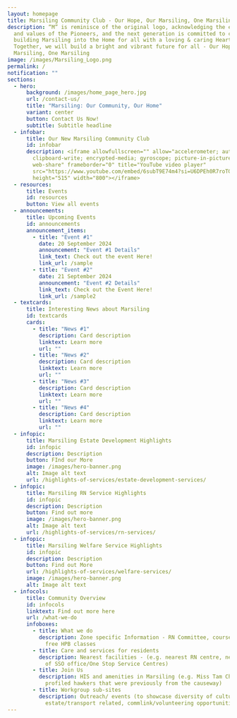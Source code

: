 ```yaml
---
layout: homepage
title: Marsiling Community Club - Our Hope, Our Marsiling, One Marsiling
description: “M” is reminisce of the original logo, acknowledging the efforts
  and values of the Pioneers, and the next generation is committed to continue
  building Marsiling into the Home for all with a loving & caring Heart.
  Together, we will build a bright and vibrant future for all - Our Hope, Our
  Marsiling, One Marsiling
image: /images/Marsiling_Logo.png
permalink: /
notification: ""
sections:
  - hero:
      background: /images/home_page_hero.jpg
      url: /contact-us/
      title: "Marsiling: Our Community, Our Home"
      variant: center
      button: Contact Us Now!
      subtitle: Subtitle headline
  - infobar:
      title: Our New Marsiling Community Club
      id: infobar
      description: <iframe allowfullscreen="" allow="accelerometer; autoplay;
        clipboard-write; encrypted-media; gyroscope; picture-in-picture;
        web-share" frameborder="0" title="YouTube video player"
        src="https://www.youtube.com/embed/6subT9E74m4?si=U6DPEh0R7roTGMWs"
        height="515" width="800"></iframe>
  - resources:
      title: Events
      id: resources
      button: View all events
  - announcements:
      title: Upcoming Events
      id: announcements
      announcement_items:
        - title: "Event #1"
          date: 20 September 2024
          announcement: "Event #1 Details"
          link_text: Check out the event Here!
          link_url: /sample
        - title: "Event #2"
          date: 21 September 2024
          announcement: "Event #2 Details"
          link_text: Check out the Event Here!
          link_url: /sample2
  - textcards:
      title: Interesting News about Marsiling
      id: textcards
      cards:
        - title: "News #1"
          description: Card description
          linktext: Learn more
          url: ""
        - title: "News #2"
          description: Card description
          linktext: Learn more
          url: ""
        - title: "News #3"
          description: Card description
          linktext: Learn more
          url: ""
        - title: "News #4"
          description: Card description
          linktext: Learn more
          url: ""
  - infopic:
      title: Marsiling Estate Development Highlights
      id: infopic
      description: Description
      button: FInd our More
      image: /images/hero-banner.png
      alt: Image alt text
      url: /highlights-of-services/estate-development-services/
  - infopic:
      title: Marsiling RN Service Highlights
      id: infopic
      description: Description
      button: Find out more
      image: /images/hero-banner.png
      alt: Image alt text
      url: /highlights-of-services/rn-services/
  - infopic:
      title: Marsiling Welfare Service Highlights
      id: infopic
      description: Description
      button: Find out More
      url: /highlights-of-services/welfare-services/
      image: /images/hero-banner.png
      alt: Image alt text
  - infocols:
      title: Community Overview
      id: infocols
      linktext: Find out more here
      url: /what-we-do
      infoboxes:
        - title: What we do
          description: Zone specific Information - RN Committee, courses, interest groups,
            free HPB classes
        - title: Care and services for residents
          description: Nearest facilities - (e.g. nearest RN centre, nearest AAC, address
            of SSO office/One Stop Service Centres)
        - title: Join Us
          description: HIS and amenities in Marsiling (e.g. Miss Tam Chiak video that
            profiled hawkers that were previously from the causeway)
        - title: Workgroup sub-sites
          description: Outreach/ events (to showcase diversity of culture),
            estate/transport related, commlink/volunteering opportunities
---
```

